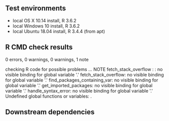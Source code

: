 ## Test environments 
* local OS X 10.14 install, R 3.6.2
* local Windows 10 install, R 3.6.2
* local Ubuntu 18.04 install, R 3.4.4 (from apt)

## R CMD check results <!--- (TODO:Fix NOTEs) --->
0 errors, 0 warnings, 0 warnings, 1 note

checking R code for possible problems ... NOTE
  fetch_stack_overflow : <anonymous>: no visible binding for global
    variable '.'
  fetch_stack_overflow: no visible binding for global variable '.'
  find_packages_containing_var: no visible binding for global variable
    '.'
  get_imported_packages: no visible binding for global variable '.'
  handle_syntax_error: no visible binding for global variable '.'
  Undefined global functions or variables:
    .

## Downstream dependencies <!--- (TODO: run revdep_check() ) --->

<!--- (TODO: check Licensing for DESCRIPTION ) --->
